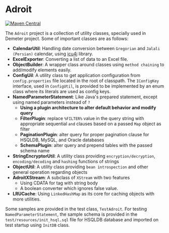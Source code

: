 # Adroit

[![Maven Central](https://maven-badges.herokuapp.com/maven-central/org.devocative/adroit/badge.svg)](https://maven-badges.herokuapp.com/maven-central/org.devocative/adroit)

The `Adroit` project is a collection of utility classes, specially used in Demeter project. Some of important classes
are as follows:

- **CalendarUtil**: Handling date conversion between `Gregorian` and `Jalali (Persian)` calendar, using
[icu4j](http://userguide.icu-project.org/datetime/calendar) library.
- **ExcelExporter**: Converting a list of data to an Excel file.
- **ObjectBuilder**: A wrapper class around classes using `method chaining` to add/modify elements easily.
- **ConfigUil**: A utility class to get application configuration from `config.properties` file located in the root
of classpath. The `IConfigKey` interface, used in `ConfigUtil`, is provided to be implemented by an enum class where
its literals are used as config keys.
- **NamedParameterStatement**: Like Java's prepared statement, except using named parameters instead of `?`
	- **Using a plugin architecture to alter default behavior and modify query**
	- **FilterPlugin**: replace `%FILTER%` value in the query string with appropriate sequential `and` clauses based on a passed `Map` object as filter
	- **PaginationPlugin**: alter query for proper pagination clause for HSQLDB, MySQL, and Oracle databases
	- **SchemaPlugin**: alter query and prepend tables with the passed schema name
- **StringEncryptorUtil**: A utility class providing `encryption/decryption`, `encoding/decoding` and `hashing` functions of strings
- **ObjectUtil**: A utility class providing `bean introspection` and other general operation regarding objects
- **AdroitXStream**: A subclass of `XStream` with two features
	- Using CDATA for tag with string body
	- A boolean converter which ignores false value.
- **LRUCache**: Using `LinkedHashMap` as its core for caching objects with more utilities.

Some samples are provided in the test class, `TestAdroit`. For testing `NamedParameterStatement`, the sample schema is
provided in the `test/resources/init_hsql.sql` file for HSQLDB database and imported on test startup using `InitDB` class.
